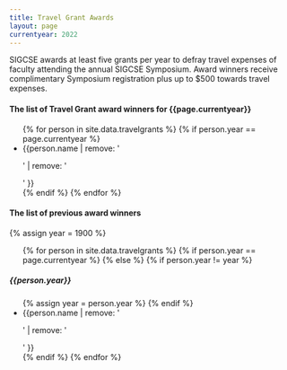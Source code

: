 ```yaml
---
title: Travel Grant Awards
layout: page
currentyear: 2022
---
```

SIGCSE awards at least five grants per year to defray travel expenses of faculty attending the annual SIGCSE Symposium. Award winners receive complimentary Symposium registration plus up to $500 towards travel expenses.

<h4>The list of Travel Grant award winners for {{page.currentyear}}</h4>

<ul>
{% for person in site.data.travelgrants %}
{% if person.year == page.currentyear %}
<li>{{person.name | remove: '<p>' | remove: '</p>' }}</li>
{% endif %}
{% endfor %}
</ul>

<h4>The list of previous award winners</h4>

{% assign year = 1900 %}
<ul>
{% for person in site.data.travelgrants %}
{% if person.year == page.currentyear %}
{% else %}
{% if person.year != year %}
</ul><h5 class="mt4 border-bottom">{{person.year}}</h5><ul>
{% assign year = person.year %}
{% endif %}
<li>{{person.name | remove: '<p>' | remove: '</p>' }}</li>
{% endif %}
{% endfor %}
</ul>